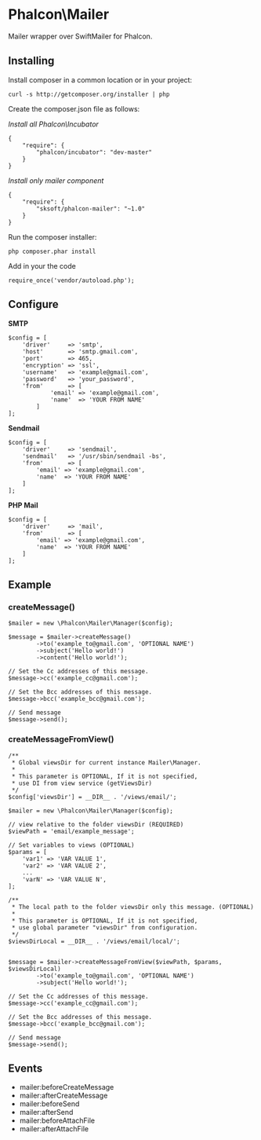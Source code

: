Phalcon\Mailer
==============

Mailer wrapper over SwiftMailer for Phalcon.

## Installing ##

Install composer in a common location or in your project:

    curl -s http://getcomposer.org/installer | php

Create the composer.json file as follows:

*Install all Phalcon\Incubator*

	{
		"require": {
			"phalcon/incubator": "dev-master"
		}
	}

*Install only mailer component*

	{
		"require": {
			"sksoft/phalcon-mailer": "~1.0"
		}
	}

Run the composer installer:

    php composer.phar install


Add in your the code

    require_once('vendor/autoload.php');

## Configure ##

**SMTP**

    $config = [
    	'driver' 	 => 'smtp',
    	'host'	 	 => 'smtp.gmail.com',
    	'port'	 	 => 465,
    	'encryption' => 'ssl',
    	'username'   => 'example@gmail.com',
    	'password'	 => 'your_password',
    	'from'		 => [
    			'email' => 'example@gmail.com',
    			'name'	=> 'YOUR FROM NAME'
    		]
    ];

**Sendmail**

    $config = [
    	'driver' 	 => 'sendmail',
		'sendmail' 	 => '/usr/sbin/sendmail -bs',
    	'from'		 => [
    		'email' => 'example@gmail.com',
    		'name'	=> 'YOUR FROM NAME'
    	]
    ];

**PHP Mail**

    $config = [
    	'driver' 	 => 'mail',
    	'from'		 => [
    		'email' => 'example@gmail.com',
    		'name'	=> 'YOUR FROM NAME'
    	]
    ];


## Example ##

### createMessage() ###

	$mailer = new \Phalcon\Mailer\Manager($config);
	
	$message = $mailer->createMessage()
			->to('example_to@gmail.com', 'OPTIONAL NAME')
			->subject('Hello world!')
			->content('Hello world!');

	// Set the Cc addresses of this message.
	$message->cc('example_cc@gmail.com');

	// Set the Bcc addresses of this message.
	$message->bcc('example_bcc@gmail.com');

	// Send message
	$message->send();

### createMessageFromView() ###

	/**
     * Global viewsDir for current instance Mailer\Manager.
     * 
     * This parameter is OPTIONAL, If it is not specified, 
	 * use DI from view service (getViewsDir)
     */
	$config['viewsDir'] = __DIR__ . '/views/email/';

	$mailer = new \Phalcon\Mailer\Manager($config);

	// view relative to the folder viewsDir (REQUIRED)
	$viewPath = 'email/example_message';

	// Set variables to views (OPTIONAL)
	$params = [ 
		'var1' => 'VAR VALUE 1',
		'var2' => 'VAR VALUE 2',
		...
		'varN' => 'VAR VALUE N',
	];

	/**
	 * The local path to the folder viewsDir only this message. (OPTIONAL)
	 * 
	 * This parameter is OPTIONAL, If it is not specified, 
	 * use global parameter "viewsDir" from configuration.
	 */
	$viewsDirLocal = __DIR__ . '/views/email/local/';
	

	$message = $mailer->createMessageFromView($viewPath, $params, $viewsDirLocal)
			->to('example_to@gmail.com', 'OPTIONAL NAME')
			->subject('Hello world!');

	// Set the Cc addresses of this message.
	$message->cc('example_cc@gmail.com');

	// Set the Bcc addresses of this message.
	$message->bcc('example_bcc@gmail.com');

	// Send message
	$message->send();


## Events ##
- mailer:beforeCreateMessage
- mailer:afterCreateMessage
- mailer:beforeSend
- mailer:afterSend
- mailer:beforeAttachFile
- mailer:afterAttachFile
